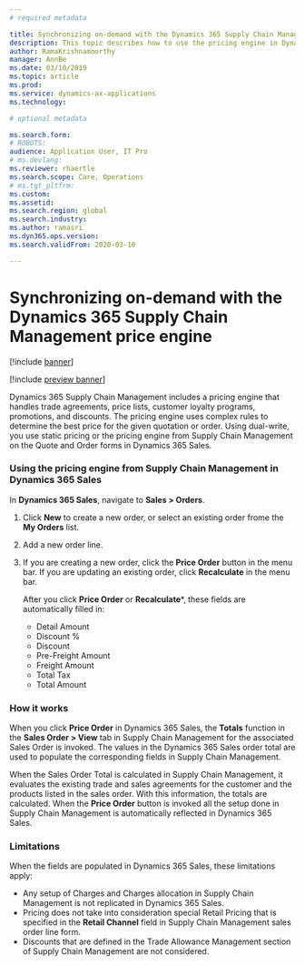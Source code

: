 ```yaml
---
# required metadata

title: Synchronizing on-demand with the Dynamics 365 Supply Chain Management price engine
description: This topic describes how to use the pricing engine in Dynamics 365 Supply Chain Management from Dynamics 365 Sales.
author: RamaKrishnamoorthy
manager: AnnBe
ms.date: 03/10/2019
ms.topic: article
ms.prod: 
ms.service: dynamics-ax-applications
ms.technology: 

# optional metadata

ms.search.form: 
# ROBOTS: 
audience: Application User, IT Pro
# ms.devlang: 
ms.reviewer: rhaertle
ms.search.scope: Core, Operations
# ms.tgt_pltfrm: 
ms.custom: 
ms.assetid: 
ms.search.region: global
ms.search.industry: 
ms.author: ramasri
ms.dyn365.ops.version: 
ms.search.validFrom: 2020-03-10

---
```


# Synchronizing on-demand with the Dynamics 365 Supply Chain Management price engine

[!include [banner](../../includes/banner.md)]

[!include [preview banner](../../includes/preview-banner.md)]

Dynamics 365 Supply Chain Management includes a pricing engine that handles trade agreements, price lists, customer loyalty programs, promotions, and discounts. The pricing engine uses complex rules to determine the best price for the given quotation or order. Using dual-write, you use static pricing or the pricing engine from Supply Chain Management on the Quote and Order forms in Dynamics 365 Sales.

### Using the pricing engine from Supply Chain Management in Dynamics 365 Sales

In **Dynamics 365 Sales**, navigate to **Sales \> Orders**.

1. Click **New** to create a new order, or select an existing order frome the **My Orders** list.
2. Add a new order line.
3. If you are creating a new order, click the **Price Order** button in the menu bar. If you are updating an existing order, click **Recalculate** in the menu bar.

    After you click **Price Order** or **Recalculate***, these fields are automatically filled in:

    + Detail Amount
    + Discount %
    + Discount
    + Pre-Freight Amount
    + Freight Amount
    + Total Tax
    + Total Amount

### How it works

When you click **Price Order** in Dynamics 365 Sales, the **Totals** function in the **Sales Order \> View** tab in Supply Chain
Management for the associated Sales Order is invoked. The values in the Dynamics 365 Sales order total are used to populate the corresponding fields in Supply Chain Management.

When the Sales Order Total is calculated in Supply Chain Management, it evaluates the existing trade and sales agreements for the customer and the products listed in the sales order. With this information, the totals are calculated. When the **Price Order** button is invoked all the setup done in Supply Chain Management is automatically reflected in Dynamics 365 Sales.

### Limitations

When the fields are populated in Dynamics 365 Sales, these limitations apply:

+ Any setup of Charges and Charges allocation in Supply Chain Management is not replicated in Dynamics 365 Sales.
+ Pricing does not take into consideration special Retail Pricing that is specified in the **Retail Channel** field in Supply Chain Management sales order line form.
+ Discounts that are defined in the Trade Allowance Management section of Supply Chain Management are not considered.
